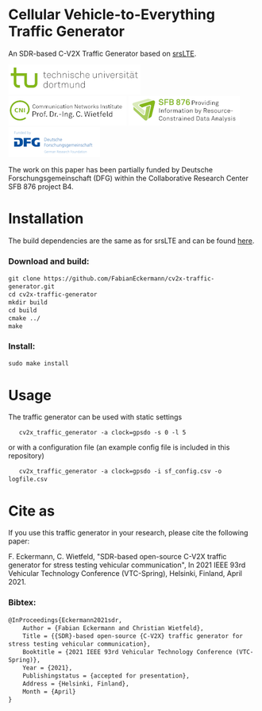 # Cellular Vehicle-to-Everything Traffic Generator

An SDR-based C-V2X Traffic Generator based on [srsLTE](https://github.com/srsLTE/srsLTE).

![TU Dortmund University](img/tu-dortmund_small.png "TU Dortmund University")
![Communication Networks Institute](img/CNI_small.png "Communication Networks Institute")
![SFB 876](img/SFB876_small.png "Collaborative Research Center SFB 876")
![DFG](img/DFG_small.png "DFG")


The work on this paper has been partially funded by Deutsche Forschungsgemeinschaft (DFG) within the Collaborative Research Center SFB 876 project B4.

# Installation

The build dependencies are the same as for srsLTE and can be found [here](https://github.com/srsLTE/srsLTE#build-instructions).

### Download and build:
```
git clone https://github.com/FabianEckermann/cv2x-traffic-generator.git
cd cv2x-traffic-generator
mkdir build
cd build
cmake ../
make
```

### Install:
```
sudo make install
```


# Usage

The traffic generator can be used with static settings
```
   cv2x_traffic_generator -a clock=gpsdo -s 0 -l 5
```
or with a configuration file (an example config file is included in this repository)
```
   cv2x_traffic_generator -a clock=gpsdo -i sf_config.csv -o logfile.csv
```

# Cite as

If you use this traffic generator in your research, please cite the following paper:

<!-- F. Eckermann, C. Wietfeld, ["SDR-based open-source C-V2X traffic generator for stress testing vehicular communication"](https://www.kn.e-technik.tu-dortmund.de/.cni-bibliography/publications/cni-publications/Eckermann2021sdr-based.pdf), In 2021 IEEE 93rd Vehicular Technology Conference (VTC-Spring), Helsinki, Finland, April 2021. -->

F. Eckermann, C. Wietfeld, "SDR-based open-source C-V2X traffic generator for stress testing vehicular communication", In 2021 IEEE 93rd Vehicular Technology Conference (VTC-Spring), Helsinki, Finland, April 2021.

### Bibtex:

	@InProceedings{Eckermann2021sdr,
		Author = {Fabian Eckermann and Christian Wietfeld},
		Title = {{SDR}-based open-source {C-V2X} traffic generator for stress testing vehicular communication},
		Booktitle = {2021 IEEE 93rd Vehicular Technology Conference (VTC-Spring)},
		Year = {2021},
		Publishingstatus = {accepted for presentation},
		Address = {Helsinki, Finland},
		Month = {April}
	}